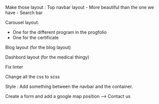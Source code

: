 Make those layout :
    Top navbar layout 
    - More beautiful than the one we have
    - Search bar

Carousel layout:
- One for the different program in the progfolio
- One for the certificate

Blog layout (for the blog layout)

Dashbord layout (for the medical thingy)

Fix linter

Change all the css  to scss

Style :
    Add something between the navbar and the container. 
    

Create a form and add a google map position --> Contact us